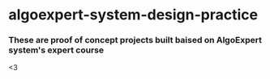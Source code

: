 # algoexpert-system-design-practice

### These are proof of concept projects built baised on AlgoExpert system's expert course

<3
